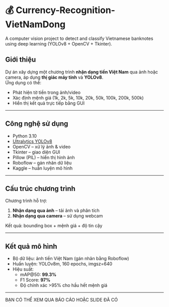# 💰 Currency-Recognition-VietNamDong
A computer vision project to detect and classify Vietnamese banknotes using deep learning (YOLOv8 + OpenCV + Tkinter).

##  Giới thiệu
Dự án xây dựng một chương trình **nhận dạng tiền Việt Nam** qua ảnh hoặc camera, áp dụng **thị giác máy tính** và **YOLOv8**.  
Ứng dụng có thể:
- Phát hiện tờ tiền trong ảnh/video
- Xác định mệnh giá (1k, 2k, 5k, 10k, 20k, 50k, 100k, 200k, 500k)
- Hiển thị kết quả trực tiếp bằng GUI

---

##  Công nghệ sử dụng
- Python 3.10  
- [Ultralytics YOLOv8](https://github.com/ultralytics/ultralytics)  
- OpenCV – xử lý ảnh & video  
- Tkinter – giao diện GUI  
- Pillow (PIL) – hiển thị hình ảnh  
- Roboflow – gán nhãn dữ liệu  
- Kaggle – huấn luyện mô hình  

---

##  Cấu trúc chương trình
Chương trình hỗ trợ:
1. **Nhận dạng qua ảnh** – tải ảnh và phân tích  
2. **Nhận dạng qua camera** – sử dụng webcam  

Kết quả: bounding box + mệnh giá + độ tin cậy  

---

##  Kết quả mô hình
- Bộ dữ liệu: ảnh tiền Việt Nam (gán nhãn bằng Roboflow)  
- Huấn luyện: YOLOv8m, 160 epochs, imgsz=640  
- Hiệu suất:  
  - mAP@50: **99.3%**  
  - F1 Score: **97%**  
  - Độ chính xác >95% cho hầu hết mệnh giá  

---
BẠN CÓ THỂ XEM QUA BÁO CÁO HOẶC SLIDE ĐÃ CÓ
